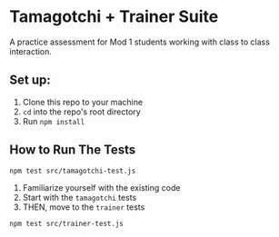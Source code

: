 # Tamagotchi + Trainer Suite 
A practice assessment for Mod 1 students working with class to class interaction.

## Set up:
1. Clone this repo to your machine
2. `cd` into the repo's root directory
3. Run `npm install`

## How to Run The Tests


```
npm test src/tamagotchi-test.js
```

1. Familiarize yourself with the existing code <br>
2. Start with the `tamagotchi` tests <br>
3. THEN, move to the `trainer` tests

```
npm test src/trainer-test.js
```
